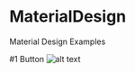 # MaterialDesign
Material Design Examples



#1 Button
![alt text](https://github.com/misdi/MaterialDesign/images/button.png)
